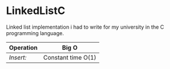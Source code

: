 # LinkedListC
Linked list implementation i had to write for my university in the C programming language.

| **Operation** | **Big O** |
|----|----|
| *Insert:*     | Constant time O(1)|

